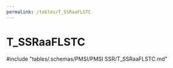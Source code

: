 ```yaml
---
permalink: /tables/T_SSRaaFLSTC
---
```

# T_SSRaaFLSTC
<!-- SPDX-License-Identifier: MPL-2.0 -->

<!-- ATTENTION : Ne pas supprimer ou modifier la ligne ci-dessous -->
#include "tables/.schemas/PMSI/PMSI SSR/T_SSRaaFLSTC.md"
<!-- ATTENTION : Ne pas supprimer ou modifier la ligne ci-dessus -->
